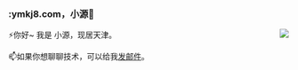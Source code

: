 ### :ymkj8.com，小源🌱

<img align="right" src="https://github-readme-stats.vercel.app/api?username=i5ting&show_icons=true&icon_color=0366d6&text_color=24292e&bg_color=ffffff&hide_title=true" />

⚡你好~ 我是 小源，现居天津。


📫如果你想聊聊技术，可以给我[发邮件](888@ymkj8.com)。

<!--
**LittleSource/LittleSource** is a ✨ _special_ ✨ repository because its `README.md` (this file) appears on your GitHub profile.

Here are some ideas to get you started:

- 🔭 I’m currently working on ...
- 🌱 I’m currently learning ...
- 👯 I’m looking to collaborate on ...
- 🤔 I’m looking for help with ...
- 💬 Ask me about ...
- 📫 How to reach me: ...
- 😄 Pronouns: ...
- ⚡ Fun fact: ...
-->
